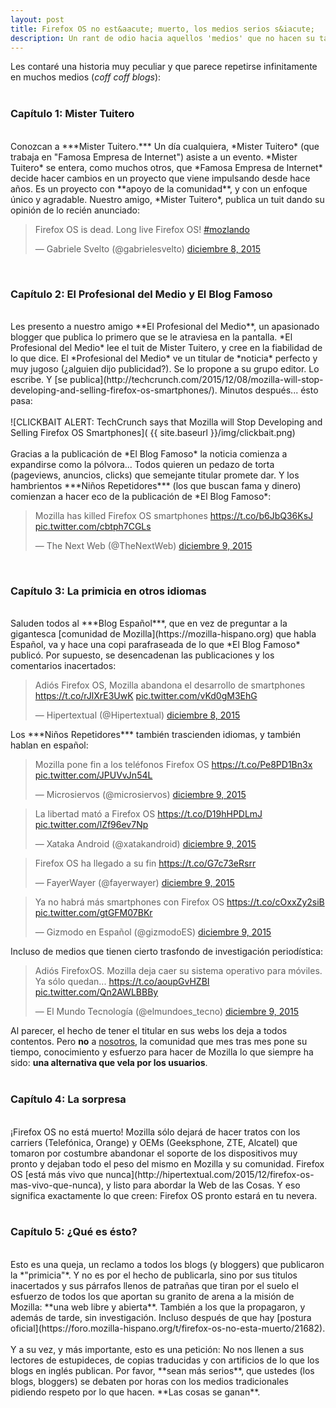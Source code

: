 ```yaml
---
layout: post
title: Firefox OS no est&aacute; muerto, los medios serios s&iacute;
description: Un rant de odio hacia aquellos 'medios' que no hacen su tarea
---
```

Les contaré una historia muy peculiar y que parece repetirse infinitamente en muchos medios (*coff coff blogs*): <br><br>
<h3>Cap&iacute;tulo 1: Mister Tuitero</h3><br>
Conozcan a ***Mister Tuitero.*** Un día cualquiera, *Mister Tuitero* (que trabaja en "Famosa Empresa de Internet") asiste a un evento. *Mister Tuitero* se entera, como muchos otros, que *Famosa Empresa de Internet* decide hacer cambios en un proyecto que viene impulsando desde hace años. Es un proyecto con **apoyo de la comunidad**, y con un enfoque &uacute;nico y agradable. Nuestro amigo, *Mister Tuitero*, publica un tuit dando su opinión de lo recién anunciado: <br>
<blockquote class="twitter-tweet" lang="es"><p lang="en" dir="ltr">Firefox OS is dead. Long live Firefox OS! <a href="https://twitter.com/hashtag/mozlando?src=hash">#mozlando</a></p>&mdash; Gabriele Svelto (@gabrielesvelto) <a href="https://twitter.com/gabrielesvelto/status/674253168675586049">diciembre 8, 2015</a></blockquote>
<br>
<h3>Cap&iacute;tulo 2: El Profesional del Medio y El Blog Famoso</h3><br>
Les presento a nuestro amigo **El Profesional del Medio**, un apasionado blogger que publica lo primero que se le atraviesa en la pantalla. *El Profesional del Medio* lee el tuit de Mister Tuitero, y cree en la fiabilidad de lo que dice. El *Profesional del Medio* ve un titular de *noticia* perfecto y muy jugoso (¿alguien dijo publicidad?). Se lo propone a su grupo editor. Lo escribe. Y [se
publica](http://techcrunch.com/2015/12/08/mozilla-will-stop-developing-and-selling-firefox-os-smartphones/). Minutos después... ésto pasa:
<br><br>
![CLICKBAIT ALERT: TechCrunch says that Mozilla will Stop Developing and Selling Firefox OS Smartphones]( {{ site.baseurl }}/img/clickbait.png)
<br><br>
Gracias a la publicaci&oacute;n de *El Blog Famoso* la noticia comienza a expandirse como la p&oacute;lvora... Todos quieren un pedazo de torta (pageviews, anuncios, clicks) que semejante titular promete dar. Y los hambrientos ***Niños Repetidores*** (los que buscan fama y dinero) comienzan a hacer eco de la publicaci&oacute;n de *El Blog Famoso*:

<blockquote class="twitter-tweet" data-cards="hidden" lang="es"><p lang="en" dir="ltr">Mozilla has killed Firefox OS smartphones <a href="https://t.co/b6JbQ36KsJ">https://t.co/b6JbQ36KsJ</a> <a href="https://t.co/cbtph7CGLs">pic.twitter.com/cbtph7CGLs</a></p>&mdash; The Next Web (@TheNextWeb) <a href="https://twitter.com/TheNextWeb/status/674390006186704896">diciembre 9, 2015</a></blockquote>
<br>
<h3>Cap&iacute;tulo 3: La primicia en otros idiomas</h3><br>
Saluden todos al ***Blog Español***, que en vez de preguntar a la gigantesca [comunidad de Mozilla](https://mozilla-hispano.org) que habla Español, va y hace una copi parafraseada de lo que *El Blog Famoso* public&oacute;. Por supuesto, se desencadenan las publicaciones y los comentarios inacertados:
<blockquote class="twitter-tweet" lang="es"><p lang="es" dir="ltr">Adiós Firefox OS, Mozilla abandona el desarrollo de smartphones <a href="https://t.co/rJlXrE3UwK">https://t.co/rJlXrE3UwK</a> <a href="https://t.co/vKd0gM3EhG">pic.twitter.com/vKd0gM3EhG</a></p>&mdash; Hipertextual (@Hipertextual) <a href="https://twitter.com/Hipertextual/status/674307848969424896">diciembre 8, 2015</a></blockquote>
Los ***Niños Repetidores*** tambi&eacute;n trascienden idiomas, y tambi&eacute;n hablan en español:
<blockquote class="twitter-tweet" data-cards="hidden" lang="es"><p lang="es" dir="ltr">Mozilla pone fin a los teléfonos Firefox OS <a href="https://t.co/Pe8PD1Bn3x">https://t.co/Pe8PD1Bn3x</a> <a href="https://t.co/JPUVvJn54L">pic.twitter.com/JPUVvJn54L</a></p>&mdash; Microsiervos (@microsiervos) <a href="https://twitter.com/microsiervos/status/674570999141126144">diciembre 9, 2015</a></blockquote>
<blockquote class="twitter-tweet" lang="es"><p lang="es" dir="ltr">La libertad mató a Firefox OS  <a href="https://t.co/D19hHPDLmJ">https://t.co/D19hHPDLmJ</a> <a href="https://t.co/lZf96ev7Np">pic.twitter.com/lZf96ev7Np</a></p>&mdash; Xataka Android (@xatakandroid) <a href="https://twitter.com/xatakandroid/status/674576301819301888">diciembre 9, 2015</a></blockquote>
<blockquote class="twitter-tweet" data-cards="hidden" lang="es"><p lang="es" dir="ltr">Firefox OS ha llegado a su fin <a href="https://t.co/G7c73eRsrr">https://t.co/G7c73eRsrr</a></p>&mdash; FayerWayer (@fayerwayer) <a href="https://twitter.com/fayerwayer/status/674594134359867392">diciembre 9, 2015</a></blockquote>
<blockquote class="twitter-tweet" data-cards="hidden" lang="es"><p lang="es" dir="ltr">Ya no habrá más smartphones con Firefox OS <a href="https://t.co/cOxxZy2siB">https://t.co/cOxxZy2siB</a> <a href="https://t.co/gtGFM07BKr">pic.twitter.com/gtGFM07BKr</a></p>&mdash; Gizmodo en Español (@gizmodoES) <a href="https://twitter.com/gizmodoES/status/674475333144453120">diciembre 9, 2015</a></blockquote>
Incluso de medios que tienen cierto trasfondo de investigaci&oacute;n period&iacute;stica:
<blockquote class="twitter-tweet" lang="es"><p lang="es" dir="ltr">Adiós FirefoxOS. Mozilla deja caer su sistema operativo para móviles. Ya sólo quedan...&#10;<a href="https://t.co/aoupGvHZBI">https://t.co/aoupGvHZBI</a> <a href="https://t.co/Qn2AWLBBBy">pic.twitter.com/Qn2AWLBBBy</a></p>&mdash; El Mundo Tecnología (@elmundoes_tecno) <a href="https://twitter.com/elmundoes_tecno/status/674511519216988160">diciembre 9, 2015</a></blockquote>

Al parecer, el hecho de tener el titular en sus webs los deja a todos contentos. Pero **no** a [nosotros](https://mozilla-hispano.org), la comunidad que mes tras mes pone su tiempo, conocimiento y esfuerzo para hacer de Mozilla lo que siempre ha sido: **una alternativa que vela por los usuarios**. 
<br><br>
<h3>Cap&iacute;tulo 4: La sorpresa</h3>
<br>
¡Firefox OS no est&aacute; muerto! Mozilla s&oacute;lo dejar&aacute; de hacer tratos con los carriers (Telef&oacute;nica, Orange) y OEMs (Geeksphone, ZTE, Alcatel) que tomaron por costumbre abandonar el soporte de los dispositivos muy pronto y dejaban todo el peso del mismo en Mozilla y su comunidad. Firefox OS [est&aacute; m&aacute;s vivo que nunca](http://hipertextual.com/2015/12/firefox-os-mas-vivo-que-nunca), y listo para abordar la Web de las Cosas. Y eso significa exactamente lo que creen: Firefox OS pronto estar&aacute; en tu nevera.
<br><br>
<h3>Cap&iacute;tulo 5: ¿Qu&eacute; es &eacute;sto?</h3>
<br>
Esto es una queja, un reclamo a todos los blogs (y bloggers) que publicaron la *"primicia"*. Y no es por el hecho de publicarla, sino por sus titulos inacertados y sus p&aacute;rrafos llenos de patrañas que tiran por el suelo el esfuerzo de todos los que aportan su granito de arena a la misi&oacute;n de Mozilla: **una web libre y abierta**. Tambi&eacute;n a los que la propagaron, y adem&aacute;s de tarde, sin investigaci&oacute;n. Incluso despu&eacute;s de que hay [postura oficial](https://foro.mozilla-hispano.org/t/firefox-os-no-esta-muerto/21682).
<br><br>
Y a su vez, y m&aacute;s importante, esto es una petici&oacute;n: No nos llenen a sus lectores de estupideces, de copias traducidas y con artificios de lo que los blogs en ingl&eacute;s publican. Por favor, **sean m&aacute;s serios**, que ustedes (los blogs, bloggers) se debaten por horas con los medios tradicionales pidiendo respeto por lo que hacen. **Las cosas se ganan**. 
